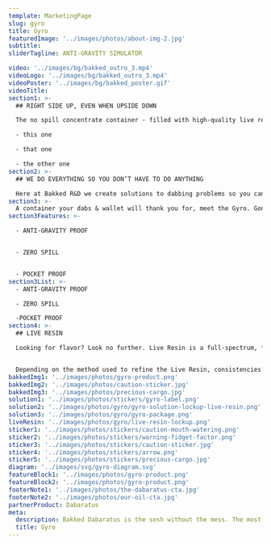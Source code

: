 ```yaml
---
template: MarketingPage
slug: gyro
title: Gyro
featuredImage: '../images/photos/about-img-2.jpg'
subtitle:
sliderTagline: ANTI-GRAVITY SIMULATOR

video: '../images/bg/bakked_outro_3.mp4'
videoLogo: '../images/bg/bakked_outro_3.mp4'
videoPoster: '../images/bg/bakked_poster.gif'
videoTitle:
section1: >-
  ## RIGHT SIDE UP, EVEN WHEN UPSIDE DOWN

  The no spill concentrate container - filled with high-quality live resin extracts.

  - this one

  - that one

  - the other one
section2: >-
  ## WE DO EVERYTHING SO YOU DON’T HAVE TO DO ANYTHING

  Here at Bakked R&D we create solutions to dabbing problems so you can spend less time getting ready to take a dab and more time actually enjoying your dabs, without having to worry about cleaning up a mess afterwards.
section3: >-
  A container your dabs & wallet will thank you for, meet the Gyro. Gone are the days of wasted cannabis extract, with the Gyro you can spin, shake it, toss it and even drop it and your dabs still won’t spill. We encourage you to try this at home.
section3Features: >-

  - ANTI-GRAVITY PROOF


  - ZERO SPILL


  - POCKET PROOF
section3List: >-
  - ANTI-GRAVITY PROOF

  - ZERO SPILL

  -POCKET PROOF
section4: >-
  ## LIVE RESIN

  Looking for flavor? Look no further. Live Resin is a full-spectrum, flavor-rich extract that lets you taste every flavor and feel every feeling. Live Resin is made up of terpene fractions and high-potency cannabinoid crystals.


  Depending on the method used to refine the Live Resin, consistencies and ratios of terpene extract to cannabinoid crystals can vary, from Sauces (larger crystals) to Sugars (finer, sand-like consistency).
bakkedImg1: '../images/photos/gyro-product.png'
bakkedImg2: '../images/photos/caution-sticker.jpg'
bakkedImg3: '../images/photos/precious-cargo.jpg'
solution1: '../images/photos/stickers/gyro-label.png'
solution2: '../images/photos/gyro/gyro-solution-lockup-live-resin.png'
solution3: '../images/photos/gyro/gyro-package.png'
liveResin: '../images/photos/gyro/live-resin-lockup.png'
sticker1: '../images/photos/stickers/caution-mouth-watering.png'
sticker2: '../images/photos/stickers/warning-fidget-factor.png'
sticker3: '../images/photos/stickers/caution-sticker.jpg'
sticker4: '../images/photos/stickers/arrow.png'
sticker5: '../images/photos/stickers/precious-cargo.jpg'
diagram: '../images/svg/gyro-diagram.svg'
featureBlock1: '../images/photos/gyro-product.png'
featureBlock2: '../images/photos/gyro-product.png'
footerNote1: '../images/photos/the-dabaratus-cta.jpg'
footerNote2: '../images/photos/our-oil-cta.jpg'
partnerProduct: Dabaratus
meta:
  description: Bakked Dabaratus is the sesh without the mess. The most conventient way to take dabs. Fully activated cannabis oil.
  title: Gyro
---
```

